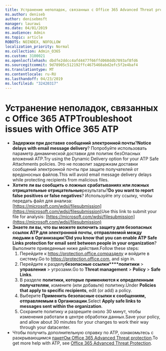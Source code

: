 ```yaml
---
title: Устранение неполадок, связанных с Office 365 Advanced Threat protection (ATP)
ms.author: deniseb
author: denisebmsft
manager: laurawi
ms.date: 04/01/2019
ms.audience: Admin
ms.topic: article
ROBOTS: NOINDEX, NOFOLLOW
localization_priority: Normal
ms.collection: Admin_O365
ms.custom: 3100021
ms.openlocfilehash: dbdfe2ddcc4afd4477f66ffd060ddb7093af8fd6
ms.sourcegitcommit: 9d78905c512192ffc4675468abd2efc5f2e4baf4
ms.translationtype: MT
ms.contentlocale: ru-RU
ms.lasthandoff: 04/23/2019
ms.locfileid: "32420317"
---
```

# <a name="troubleshoot-issues-with-office-365-atp"></a><span data-ttu-id="e5b0d-102">Устранение неполадок, связанных с Office 365 ATP</span><span class="sxs-lookup"><span data-stu-id="e5b0d-102">Troubleshoot issues with Office 365 ATP</span></span>

- <span data-ttu-id="e5b0d-103">**Задержки при доставке сообщений электронной почты**?</span><span class="sxs-lookup"><span data-stu-id="e5b0d-103">**Notice delays with email message delivery**?</span></span> <span data-ttu-id="e5b0d-104">Попробуйте использовать параметр динамической доставки для политик безОпасных вложений ATP.</span><span class="sxs-lookup"><span data-stu-id="e5b0d-104">Try using the Dynamic Delivery option for your ATP Safe Attachments policies.</span></span> <span data-ttu-id="e5b0d-105">Это не позволит задержкам доставки сообщений электронной почты при защите получателей от вредоносных файлов.</span><span class="sxs-lookup"><span data-stu-id="e5b0d-105">This will avoid email message delivery delays while protecting recipients from malicious files.</span></span>
- <span data-ttu-id="e5b0d-106">**Хотите ли вы сообщить о ложных срабатываниях или ложных отрицательные отрицательные**результаты?</span><span class="sxs-lookup"><span data-stu-id="e5b0d-106">**Do you want to report false positives or false negatives**?</span></span> <span data-ttu-id="e5b0d-107">Используйте эту ссылку, чтобы передать файл для анализа:[https://microsoft.com/wdsi/filesubmission](https://microsoft.com/wdsi/filesubmission)</span><span class="sxs-lookup"><span data-stu-id="e5b0d-107">Use this link to submit your file for analysis: [https://microsoft.com/wdsi/filesubmission](https://microsoft.com/wdsi/filesubmission)</span></span>
- <span data-ttu-id="e5b0d-108">**Знаете ли вы, что вы можете включить защиту для безопасных ссылок ATP для электронной почты, отправляемой между людьми в Организации**?</span><span class="sxs-lookup"><span data-stu-id="e5b0d-108">**Did you know that you can enable ATP Safe Links protection for email sent between people in your organization**?</span></span> <span data-ttu-id="e5b0d-109">Выполните приведенные ниже действия.</span><span class="sxs-lookup"><span data-stu-id="e5b0d-109">Follow these steps:</span></span>
    1. <span data-ttu-id="e5b0d-110">Перейдите к https://protection.office.comразделу и войдите в систему.</span><span class="sxs-lookup"><span data-stu-id="e5b0d-110">Go to https://protection.office.com, and sign in.</span></span>
    2. <span data-ttu-id="e5b0d-111">Перейдите к разделу**безопасные ссылки\*\*\*\*политики** >  **управления** > угрозами.</span><span class="sxs-lookup"><span data-stu-id="e5b0d-111">Go to **Threat management** > **Policy** > **Safe Links**.</span></span>
    3. <span data-ttu-id="e5b0d-112">В разделе **политики, которые применяются к определенным получателям**, измените (или добавьте) политику.</span><span class="sxs-lookup"><span data-stu-id="e5b0d-112">Under **Policies that apply to specific recipients**, edit (or add) a policy.</span></span>
    4. <span data-ttu-id="e5b0d-113">Выберите **Применить безопасные ссылки к сообщениям, отправляемым в Организации**.</span><span class="sxs-lookup"><span data-stu-id="e5b0d-113">Select **Apply safe links to messages sent within the organization**.</span></span>
    5. <span data-ttu-id="e5b0d-114">Сохраните политику и разрешите около 30 минут, чтобы изменения работали в центре обработки данных.</span><span class="sxs-lookup"><span data-stu-id="e5b0d-114">Save your policy, and allow about 30 minutes for your changes to work their way through your datacenter.</span></span>
- <span data-ttu-id="e5b0d-115">Чтобы получить дополнительную справку по ATP, ознакомьтесь с разкрывающимся [пакетОм Office 365 Advanced Threat protection](https://docs.microsoft.com/office365/securitycompliance/office-365-atp).</span><span class="sxs-lookup"><span data-stu-id="e5b0d-115">To get more help with ATP, see [Office 365 Advanced Threat Protection](https://docs.microsoft.com/office365/securitycompliance/office-365-atp).</span></span>